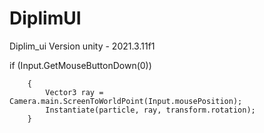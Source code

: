 # DiplimUI
Diplim_ui
Version unity - 2021.3.11f1

 if (Input.GetMouseButtonDown(0))
 
        {
            Vector3 ray = Camera.main.ScreenToWorldPoint(Input.mousePosition);       
            Instantiate(particle, ray, transform.rotation);      
        }
